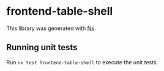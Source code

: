# frontend-table-shell

This library was generated with [Nx](https://nx.dev).

## Running unit tests

Run `nx test frontend-table-shell` to execute the unit tests.
